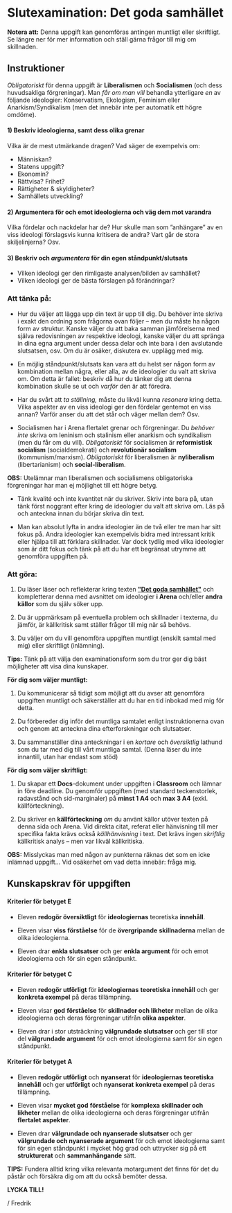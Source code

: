 # Slutexamination: Det goda samhället

**Notera att:** Denna uppgift kan genomföras antingen muntligt eller skriftligt. Se längre ner för mer information och ställ gärna frågor till mig om skillnaden. 

## Instruktioner

*Obligatoriskt* för denna uppgift är **Liberalismen** och **Socialismen** (och dess huvudsakliga förgreningar). Man _får om man vill_ behandla ytterligare *en* av följande ideologier: Konservatism, Ekologism, Feminism eller Anarkism/Syndikalism (men det innebär inte per automatik ett högre omdöme).

<!--**Tips:** Försök för denna uppgift inte bara tänka kring vad vi gått igenom under detta moment, utan också vad ni lärt er under tidigare moment... -->

#### 1) Beskriv ideologierna, samt dess olika grenar

Vilka är de mest utmärkande dragen? Vad säger de exempelvis om:

- Människan?
- Statens uppgift?
- Ekonomin?
- Rättvisa? Frihet?
- Rättigheter & skyldigheter?
- Samhällets utveckling?

#### 2) Argumentera för och emot ideologierna och väg dem mot varandra

Vilka fördelar och nackdelar har de? Hur skulle man som ”anhängare” av en viss ideologi förslagsvis kunna kritisera de andra? Vart går de stora skiljelinjerna? Osv.

#### 3) Beskriv och *argumentera* för din egen ståndpunkt/slutsats

- Vilken ideologi ger den rimligaste analysen/bilden av samhället? 
- Vilken ideologi ger de bästa förslagen på förändringar? 

### Att tänka på:

- Hur du väljer att lägga upp din text är upp till dig. Du behöver inte skriva i exakt den ordning som frågorna ovan följer – men du måste ha någon form av struktur. Kanske väljer du att baka samman jämförelserna med själva redovisningen av respektive ideologi, kanske väljer du att spränga in dina egna argument under dessa delar och inte bara i den avslutande slutsatsen, osv. Om du är osäker, diskutera ev. upplägg med mig. 

- En möjlig ståndpunkt/slutsats kan vara att du helst ser någon form av kombination mellan några,  eller alla, av de ideologier du valt att skriva om. Om detta är fallet: beskriv då hur du tänker dig att denna kombination skulle se ut och *varför* den är att föredra.

- Har du svårt att *ta ställning,* måste du likväl kunna *resonera* kring detta. Vilka aspekter av en viss ideologi ger den fördelar gentemot en viss annan? Varför anser du att det står och väger mellan dem? Osv.

- Socialismen har i Arena flertalet grenar och förgreningar. Du *behöver* *inte* skriva om leninism och stalinism eller anarkism och syndikalism (men du får om du vill). _Obligatoriskt_ för socialismen är **reformistisk socialism** (socialdemokrati) och **revolutionär socialism** (kommunism/marxism). _Obligatoriskt_ för liberalismen är **nyliberalism** (libertarianism) och **social-liberalism**. 

**OBS:** Utelämnar man liberalismen och socialismens obligatoriska förgreningar har man ej möjlighet till ett högre betyg. 

- Tänk kvalité och inte kvantitet när du skriver. Skriv inte bara på, utan tänk först noggrant efter kring de ideologier du valt att skriva om. Läs på och anteckna innan du börjar skriva din text.

- Man kan absolut lyfta in andra ideologier än de två eller tre man har sitt fokus på. Andra ideologier kan exempelvis bidra med intressant kritik eller hjälpa till att förklara skillnader. Var dock tydlig med vilka ideologier som är ditt fokus och tänk på att du har ett begränsat utrymme att genomföra uppgiften på.


### Att göra: 

1. Du läser läser och reflekterar kring texten **["Det goda samhället"](../material/om_ideologierna.md)** och kompletterar denna med avsnittet om ideologier **i Arena** och/eller **andra källor** som du själv söker upp.

2. Du är uppmärksam på eventuella problem och skillnader i texterna, du jämför, är källkritisk samt ställer frågor till mig när så behövs. 

3. Du väljer om du vill genomföra uppgiften muntligt (enskilt samtal med mig) eller skriftligt (inlämning). 

**Tips:** Tänk på att välja den examinationsform som du tror ger dig bäst möjligheter att visa dina kunskaper. 

**För dig som väljer muntligt:**

1. Du kommunicerar så tidigt som möjligt att du avser att genomföra uppgiften muntligt och säkerställer att du har en tid inbokad med mig för detta.

2. Du förbereder dig inför det muntliga samtalet enligt instruktionerna ovan och genom att anteckna dina efterforskningar och slutsatser.

3. Du sammanställer dina anteckningar i en _kortare_ och _översiktlig_ lathund som du tar med dig till vårt muntliga samtal. (Denna läser du inte innantill, utan har endast som stöd)

**För dig som väljer skriftligt:**

1. Du skapar ett **Docs**-dokument under uppgiften i **Classroom** och lämnar in före deadline. Du genomför uppgiften (med standard teckenstorlek, radavstånd och sid-marginaler) på **minst 1 A4** och **max 3 A4** (exkl. källförteckning).

2. Du skriver en **källförteckning** _om_ du använt källor utöver texten på denna sida och Arena. Vid direkta citat, referat eller hänvisning till mer specifika fakta krävs också *källhänvisning* i text. Det krävs ingen _skriftlig_ källkritisk analys – men var likväl källkritiska.

**OBS:** Misslyckas man med någon av punkterna räknas det som en icke inlämnad uppgift... Vid osäkerhet om vad detta innebär: fråga mig.

<!--Borttaget under nummer 2: **och** en **källkritisk analys** av *samtliga* använda källor (inkl. Arena) -->

<!--Borttaget under nummer 3:För den källkritiska analysen skriver du **minst 0,5 A4** och **max 1 A4** i slutet av din text. Totalt blir sidantalet alltså **max 4,5 sidor**. -->

## Kunskapskrav för uppgiften

#### Kriterier för betyget E

- Eleven **redogör översiktligt** för **ideologiernas** teoretiska **innehåll**.

- Eleven visar **viss** **förståelse** för de **övergripande** **skillnaderna** mellan de olika ideologierna.

- Eleven drar **enkla slutsatser** och ger **enkla argument** för och emot ideologierna och för sin egen ståndpunkt.

<!--**Kommentar:** "Enkla" kan i detta sammanhang till viss del tolkas som "bristande" eller "otillräckliga". -->


#### Kriterier för betyget C

- Eleven **redogör utförligt** för **ideologiernas** **teoretiska** **innehåll** och ger **konkreta exempel** på deras tillämpning.

- Eleven visar **god** **förståelse** för **skillnader och likheter** mellan de olika ideologierna och deras förgreningar utifrån **olika aspekter**.

- Eleven drar i stor utsträckning **välgrundade slutsatser** och ger till stor del **välgrundade argument** för och emot ideologierna samt för sin egen ståndpunkt.

#### Kriterier för betyget A

- Eleven **redogör utförligt** och **nyanserat** för **ideologiernas teoretiska innehåll** och ger **utförligt** och **nyanserat** **konkreta exempel** på deras tillämpning.

- Eleven visar **mycket god** **förståelse** för **komplexa** **skillnader och likheter** mellan de olika ideologierna och deras förgreningar utifrån **flertalet aspekter**.

- Eleven drar **välgrundade och nyanserade slutsatser** och ger **välgrundade och nyanserade argument** för och emot ideologierna samt för sin egen ståndpunkt i mycket hög grad och uttrycker sig på ett **strukturerat** och **sammanhängande** sätt.

**TIPS:** Fundera alltid kring vilka relevanta motargument det finns för det du påstår och försäkra dig om att du också bemöter dessa. 

**LYCKA TILL!**

/ Fredrik